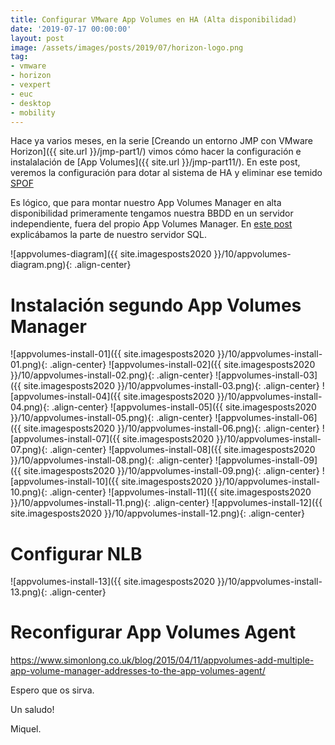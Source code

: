 ```yaml
---
title: Configurar VMware App Volumes en HA (Alta disponibilidad)
date: '2019-07-17 00:00:00'
layout: post
image: /assets/images/posts/2019/07/horizon-logo.png
tag:
- vmware
- horizon
- vexpert
- euc
- desktop
- mobility
---
```


Hace ya varios meses, en la serie [Creando un entorno JMP con VMware Horizon]({{ site.url }}/jmp-part1/) vimos cómo hacer la configuración e instalalación de [App Volumes]({{ site.url }}/jmp-part11/). En este post, veremos la configuración para dotar al sistema de HA y eliminar ese temido [SPOF](https://es.wikipedia.org/wiki/Single_point_of_failure)

Es lógico, que para montar nuestro App Volumes Manager en alta disponibilidad primeramente tengamos nuestra BBDD en un servidor independiente, fuera del propio App Volumes Manager. En [este post](https://miquelmariano.github.io/jmp-part11/) explicábamos la parte de nuestro servidor SQL.

![appvolumes-diagram]({{ site.imagesposts2020 }}/10/appvolumes-diagram.png){: .align-center} 

# Instalación segundo App Volumes Manager

![appvolumes-install-01]({{ site.imagesposts2020 }}/10/appvolumes-install-01.png){: .align-center} 
![appvolumes-install-02]({{ site.imagesposts2020 }}/10/appvolumes-install-02.png){: .align-center} 
![appvolumes-install-03]({{ site.imagesposts2020 }}/10/appvolumes-install-03.png){: .align-center} 
![appvolumes-install-04]({{ site.imagesposts2020 }}/10/appvolumes-install-04.png){: .align-center} 
![appvolumes-install-05]({{ site.imagesposts2020 }}/10/appvolumes-install-05.png){: .align-center} 
![appvolumes-install-06]({{ site.imagesposts2020 }}/10/appvolumes-install-06.png){: .align-center} 
![appvolumes-install-07]({{ site.imagesposts2020 }}/10/appvolumes-install-07.png){: .align-center} 
![appvolumes-install-08]({{ site.imagesposts2020 }}/10/appvolumes-install-08.png){: .align-center} 
![appvolumes-install-09]({{ site.imagesposts2020 }}/10/appvolumes-install-09.png){: .align-center} 
![appvolumes-install-10]({{ site.imagesposts2020 }}/10/appvolumes-install-10.png){: .align-center} 
![appvolumes-install-11]({{ site.imagesposts2020 }}/10/appvolumes-install-11.png){: .align-center} 
![appvolumes-install-12]({{ site.imagesposts2020 }}/10/appvolumes-install-12.png){: .align-center} 

# Configurar NLB

![appvolumes-install-13]({{ site.imagesposts2020 }}/10/appvolumes-install-13.png){: .align-center} 

# Reconfigurar App Volumes Agent

https://www.simonlong.co.uk/blog/2015/04/11/appvolumes-add-multiple-app-volume-manager-addresses-to-the-app-volumes-agent/


Espero que os sirva.

Un saludo!

Miquel.



